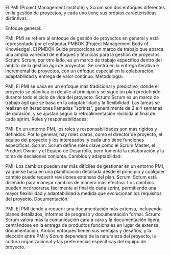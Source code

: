 El PMI (Project Management Institute) y Scrum son dos enfoques diferentes en la gestión de proyectos, y cada uno tiene sus propias características distintivas.

Enfoque general:

PMI: PMI se refiere al enfoque de gestión de proyectos en general y está representado por el estándar PMBOK (Project Management Body of Knowledge). El PMBOK Guide proporciona un marco de trabajo que abarca una amplia variedad de enfoques y técnicas para la gestión de proyectos.
Scrum: Scrum, por otro lado, es un marco de trabajo específico dentro del ámbito de la gestión ágil de proyectos. Se centra en la entrega iterativa e incremental de proyectos, con un enfoque especial en la colaboración, adaptabilidad y entrega de valor continuo.
Metodología:

PMI: El PMI se basa en un enfoque más tradicional y predictivo, donde el proyecto se planifica en detalle al principio y se sigue un plan predefinido durante todo el ciclo de vida del proyecto.
Scrum: Scrum es un marco de trabajo ágil que se basa en la adaptabilidad y la flexibilidad. Las tareas se realizan en iteraciones llamadas "sprints", generalmente de 2 a 4 semanas de duración, y se ajustan según la retroalimentación recibida al final de cada sprint.
Roles y responsabilidades:

PMI: En un entorno PMI, los roles y responsabilidades son más rígidos y definidos. Por lo general, hay roles claros, como el director de proyecto, el equipo del proyecto y los interesados, y cada uno tiene funciones específicas.
Scrum: Scrum define roles clave como el Scrum Master, el Product Owner y el Equipo de Desarrollo, pero fomenta la colaboración y la toma de decisiones conjunta.
Cambios y adaptabilidad:

PMI: Los cambios pueden ser más difíciles de gestionar en un entorno PMI, ya que se basa en una planificación detallada desde el principio y cualquier cambio puede requerir revisiones extensas del plan.
Scrum: Scrum está diseñado para manejar cambios de manera más efectiva. Los cambios pueden incorporarse fácilmente al final de cada sprint, permitiendo una mayor flexibilidad y adaptabilidad a medida que evolucionan los requisitos del proyecto.
Documentación:

PMI: El PMI tiende a requerir una documentación más extensa, incluyendo planes detallados, informes de progreso y documentación formal.
Scrum: Scrum valora más la comunicación cara a cara y la documentación ligera, centrándose en la entrega de productos funcionales en lugar de extensa documentación.
Ambos enfoques tienen sus ventajas y desafíos, y la elección entre PMI y Scrum dependerá de la naturaleza del proyecto, la cultura organizacional y las preferencias específicas del equipo de proyecto.